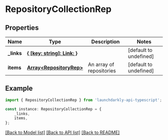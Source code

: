 # RepositoryCollectionRep


## Properties

Name | Type | Description | Notes
------------ | ------------- | ------------- | -------------
**_links** | [**{ [key: string]: Link; }**](Link.md) |  | [default to undefined]
**items** | [**Array&lt;RepositoryRep&gt;**](RepositoryRep.md) | An array of repositories | [default to undefined]

## Example

```typescript
import { RepositoryCollectionRep } from 'launchdarkly-api-typescript';

const instance: RepositoryCollectionRep = {
    _links,
    items,
};
```

[[Back to Model list]](../README.md#documentation-for-models) [[Back to API list]](../README.md#documentation-for-api-endpoints) [[Back to README]](../README.md)
